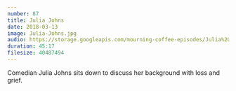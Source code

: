```yaml
---
number: 87
title: Julia Johns
date: 2018-03-13
image: Julia-Johns.jpg
audio: https://storage.googleapis.com/mourning-coffee-episodes/Julia%20Johns%20Release.mp3
duration: 45:17
filesize: 40487494
---
```


Comedian Julia Johns sits down to discuss her background with loss and grief.
